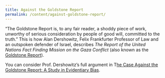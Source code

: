 ```yaml
---
title: Against the Goldstone Report
permalink: /content/against-goldstone-report/
---
```


“The Goldstone Report is, to any fair reader, a shoddy piece of work, unworthy of serious consideration by people of good will, committed to the truth.”  This is how Alan Dershowitz, Felix Frankfurter Professor of Law and an outspoken defender of Israel, describes _The Report of the United Nations Fact Finding Mission on the Gaza Conflict_ (also known as the [Goldstone Report](http://www2.ohchr.org/english/bodies/hrcouncil/specialsession/9/FactFindingMission.htm)).  

You can consider Prof. Dershowitz’s full argument in T[he Case Against the Goldstone Report: A Study in Evidentiary Bias](http://nrs.harvard.edu/urn-3:HUL.InstRepos:3593975).
